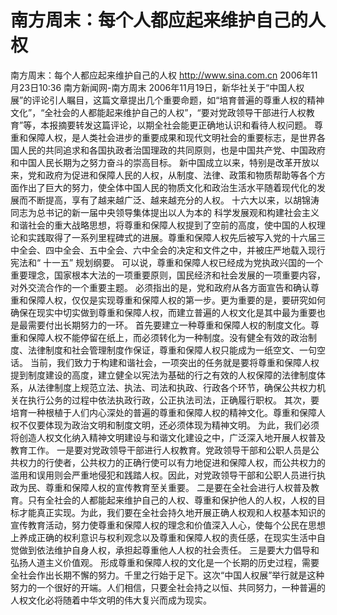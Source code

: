 # 南方周末：每个人都应起来维护自己的人权

南方周末：每个人都应起来维护自己的人权
http://www.sina.com.cn 2006年11月23日10:36 南方新闻网-南方周末
2006年11月19日，新华社关于“中国人权展”的评论引人瞩目，这篇文章提出几个重要命题，如“培育普遍的尊重人权的精神文化”，“全社会的人都能起来维护自己的人权”，“要对党政领导干部进行人权教育”等，本报摘要转发这篇评论，以期全社会能更正确地认识和看待人权问题。
尊重和保障人权，是人类社会进步的重要成果和现代文明社会的重要标志，是世界各
国人民的共同追求和各国执政者治国理政的共同原则，也是中国共产党、中国政府和中国人民长期为之努力奋斗的崇高目标。
新中国成立以来，特别是改革开放以来，党和政府为促进和保障人民的人权，从制度、法律、政策和物质帮助等各个方面作出了巨大的努力，使全体中国人民的物质文化和政治生活水平随着现代化的发展而不断提高，享有了越来越广泛、越来越充分的人权。
十六大以来，以胡锦涛同志为总书记的新一届中央领导集体提出以人为本的
科学发展观和构建社会主义
和谐社会的重大战略思想，将尊重和保障人权提到了空前的高度，使中国的人权理论和实践取得了一系列里程碑式的进展。尊重和保障人权先后被写入党的十六届三中全会、四中全会、五中全会、六中全会的决定和文件之中，并被庄严地载入现行宪法和“
十一五” 规划纲要。
可以说，尊重和保障人权已经成为党执政兴国的一个重要理念，国家根本大法的一项重要原则，国民经济和社会发展的一项重要内容，对外交流合作的一个重要主题。
必须指出的是，党和政府从各方面宣告和确认尊重和保障人权，仅仅是实现尊重和保障人权的第一步。更为重要的是，要研究如何确保在现实中切实做到尊重和保障人权，而建立普遍的人权文化是其中最为重要也是最需要付出长期努力的一环。
首先要建立一种尊重和保障人权的制度文化。尊重和保障人权不能停留在纸上，而必须转化为一种制度。没有健全有效的政治制度、法律制度和社会管理制度作保证，尊重和保障人权只能成为一纸空文、一句空话。
当前，我们致力于构建和谐社会，一项突出的任务就是要将尊重和保障人权提到制度建设的高度，建立健全以宪法为基础的行之有效的人权保障的法律制度体系，从法律制度上规范立法、执法、司法和执政、行政各个环节，确保公共权力机关在执行公务的过程中依法执政行政，公正执法司法，正确履行职权。
其次，要培育一种根植于人们内心深处的普遍的尊重和保障人权的精神文化。尊重和保障人权不仅要体现为政治文明和制度文明，还必须体现为精神文明。
为此，我们必须将创造人权文化纳入精神文明建设与和谐文化建设之中，广泛深入地开展人权普及教育工作。
一是要对党政领导干部进行人权教育。党政领导干部和公职人员是公共权力的行使者，公共权力的正确行使可以有力地促进和保障人权，而公共权力的滥用和误用则会严重地侵犯和践踏人权。因此，对党政领导干部和公职人员进行执政为民、尊重和保障人权的宣传教育至关重要。
二是要在全社会进行人权普及教育。只有全社会的人都能起来维护自己的人权、尊重和保护他人的人权，人权的目标才能真正实现。为此，我们要在全社会持久地开展正确人权观和人权基本知识的宣传教育活动，努力使尊重和保障人权的理念和价值深入人心，使每个公民在思想上养成正确的权利意识与权利观念以及尊重和保障人权的责任感，在现实生活中自觉做到依法维护自身人权，承担起尊重他人人权的社会责任。
三是要大力倡导和弘扬人道主义价值观。
形成尊重和保障人权的文化是一个长期的历史过程，需要全社会作出长期不懈的努力。千里之行始于足下。这次“中国人权展”举行就是这种努力的一个很好的开端。人们相信，只要全社会持之以恒、共同努力，一种普遍的人权文化必将随着中华文明的伟大复兴而成为现实。

